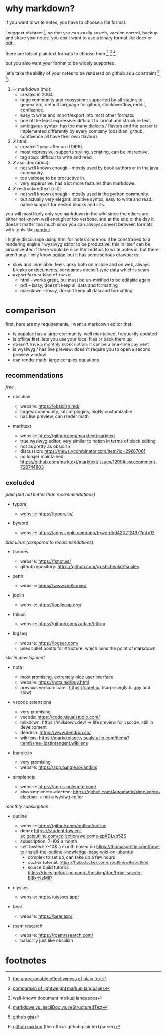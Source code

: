 # why markdown?

if you want to write notes, you have to choose a file format.

i suggest plaintext [^plain], so that you can easily search, version control, backup and share your notes. you don't want to use a binary format like docx or odt.

there are lots of plaintext formats to choose from [^comp1] [^comp2] [^comp3].

but you also want your format to be widely supported.

let's take the ability of your notes to be rendered on github as a constraint [^gh1] [^gh2]:

1. ✓ markdown (md):
      - created in 2004.
      - huge community and ecosystem: supported by all static site generators, default language for github, stackoverflow, reddit, confluence.
      - easy to write and import/export into most other formats.
      - one of the least expressive: difficult to format and structure text.
      - ambiguous syntax: has too many dialects / flavors and the parser is implemented differently by every company (obsidian, github, confluence all have their own flavour).
2. 𝘟 html:
      - created 1 year after xml (1996).
      - most expressive: supports styling, scripting, can be interactive.
      - tag soup: difficult to write and read.
3. 𝘟 asciidoc (adoc):
      - not well known enough - mostly used by book authors or in the java community.
      - too verbose to be productive in.
      - very experssive. has a lot more features than markdown.
4. 𝘟 restructuredtext (rst):
      - not well known enough - mostly used in the python community.
      - but actually very elegant: intuitive syntax, easy to write and read. native support for nested blocks and lists.

you will most likely only see markdown in the wild since the others are either not known well enough or too verbose. and at the end of the day it doesn't matter too much since you can always convert between formats with tools like [pandoc](https://pandoc.org/).

i highly discourage using html for notes since you'll be constrained to a rendering engine / wysiwyg editor to be productive. this in itself can be circumvented if there would be nice html editors to write notes in. but there aren't any. i only know [notion](https://www.notion.so/). but it has some serious drawbacks:

- slow and unreliable: feels janky both on mobile and on web, always breaks on documents, sometimes doesn’t sync data which is scary
- export feature kind of sucks:
     - html – works great, but must be un-minified to be editable again
     - pdf – lossy, doesn’t keep all data and formatting
     - markdown – lossy, doesn’t keep all data and formatting

# comparison

first, here are my requirements. i want a markdown editor that:

- is popular: has a large community, well maintained, frequently updated
- is offline first: lets you use your local files or back them up
- doesn't have a monthly subscription: it can be a one-time payment
- is wysiwyg / has live preview: doesn't require you to open a second preview window
- can render math: large complex equations

## recommendations

_free_

- obsidian

     - website: https://obsidian.md/
     - largest community, lots of plugins, highly customizable
     - has live preview, can render math

- marktext

     - website: https://github.com/marktext/marktext
     - true wysiwyg editor, very similar to notion in terms of block editing
     - not as pretty as obsidian
     - discussion: https://news.ycombinator.com/item?id=29687061
     - no longer maintained: https://github.com/marktext/marktext/issues/1290#issuecomment-726744803

## excluded

_paid (but not better than recommendations)_

- typora

     - website: https://typora.io/

- byword

     - website: https://apps.apple.com/app/byword/id420212497?mt=12

_bad ui/ux (compared to recommendations)_

- fsnotes

     - website: https://fsnot.es/
     - github repository: https://github.com/glushchenko/fsnotes

- zettlr

     - website: https://www.zettlr.com/

- joplin

     - website: https://joplinapp.org/

- trilium

     - website: https://github.com/zadam/trilium

- logseq

     - website: https://logseq.com/
     - uses bullet points for structure, which ruins the point of markdown

_still in development_

- nota

     - most promising, extremely nice user interface
     - website: https://nota.md/buy.html
     - previous version: caret, https://caret.io/ (surprisingly buggy and slow)

- vscode extensions

     - very promising
     - vscode: https://code.visualstudio.com/
     - milkdown: https://milkdown.dev/ → life preview for vscode, still in development
     - dendron: https://www.dendron.so/
     - wikilens: https://marketplace.visualstudio.com/items?itemName=lostintangent.wikilens

- bangle.io

     - very promising
     - website: https://app.bangle.io/landing

- simplenote

     - website: https://app.simplenote.com/
     - also simplenote-electron: https://github.com/Automattic/simplenote-electron → not a wysiwg editor

_monthly subscription_

- outline

     - website: https://github.com/outline/outline
     - demo: https://student-tuwien-ac.getoutline.com/collection/welcome-zpKDLvb5ZS
     - subscription: 7-10$ a month
     - self hosted: 7-10$ a month based on https://thomasgriffin.com/how-to-install-the-outline-knowledge-base-wiki-on-ubuntu/
          - complex to set up, can take up a few hours
          - docker tutorial: https://hub.docker.com/r/outlinewiki/outline
          - source build tutorial: https://docs.getoutline.com/s/hosting/doc/from-source-BlBxrNzMIP

- ulysses

     - website: https://ulysses.app/

- bear

     - website: https://bear.app/

- roam research

     - website: https://roamresearch.com/
     - basically just like obsidian

# footnotes

[^plain]: [the unreasonable effectiveness of plain text](https://www.youtube.com/watch?v=WgV6M1LyfNY)
[^comp1]: [comparison of lightweight markup languages](https://en.m.wikipedia.org/wiki/Lightweight_markup_language#:~:text=Comparison%20of%20language%20features)
[^comp2]: [well-known document markup languages](https://en.m.wikipedia.org/wiki/List_of_document_markup_languages#:~:text=Well%2Dknown%20document%20markup%20languages)
[^comp3]: [markdown vs. asciiDoc vs. reStructuredText](https://www.dewanahmed.com/markdown-asciidoc-restructuredtext/)
[^gh1]: [github gist](https://gist.github.com/ChrisTollefson/a3af6d902a74a0afd1c2d79aadc9bb3f)
[^gh2]: [github markup](https://github.com/github/markup) (the official github plaintext parser)
